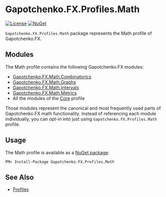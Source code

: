 ﻿# Gapotchenko.FX.Profiles.Math

[![License](https://img.shields.io/badge/license-MIT-green.svg)](../../../LICENSE)
[![NuGet](https://img.shields.io/nuget/v/Gapotchenko.FX.Profiles.Math.svg)](https://www.nuget.org/packages/Gapotchenko.FX.Profiles.Math)

`Gapotchenko.FX.Profiles.Math` package represents the Math profile of Gapotchenko.FX.

## Modules

The Math profile contains the following Gapotchenko.FX modules:

- [Gapotchenko.FX.Math.Combinatorics](../../Modules/Catalog/Math/Gapotchenko.FX.Math.Combinatorics#readme)
- [Gapotchenko.FX.Math.Graphs](../../Modules/Catalog/Math/Gapotchenko.FX.Math.Graphs#readme)
- [Gapotchenko.FX.Math.Intervals](../../Modules/Catalog/Math/Gapotchenko.FX.Math.Intervals#readme)
- [Gapotchenko.FX.Math.Metrics](../../Modules/Catalog/Math/Gapotchenko.FX.Math.Metrics#readme)
- All the modules of the [Core](../Gapotchenko.FX.Profiles.Core#modules) profile

Those modules represent the canonical and most frequently used parts of Gapotchenko.FX math functionality.
Instead of referencing each module individually, you can opt-in into just using `Gapotchenko.FX.Profiles.Math` profile.

## Usage

The Math profile is available as a [NuGet package](https://nuget.org/packages/Gapotchenko.FX.Profiles.Math):

```
PM> Install-Package Gapotchenko.FX.Profiles.Math
```

## See Also

- [Profiles](..#readme)
